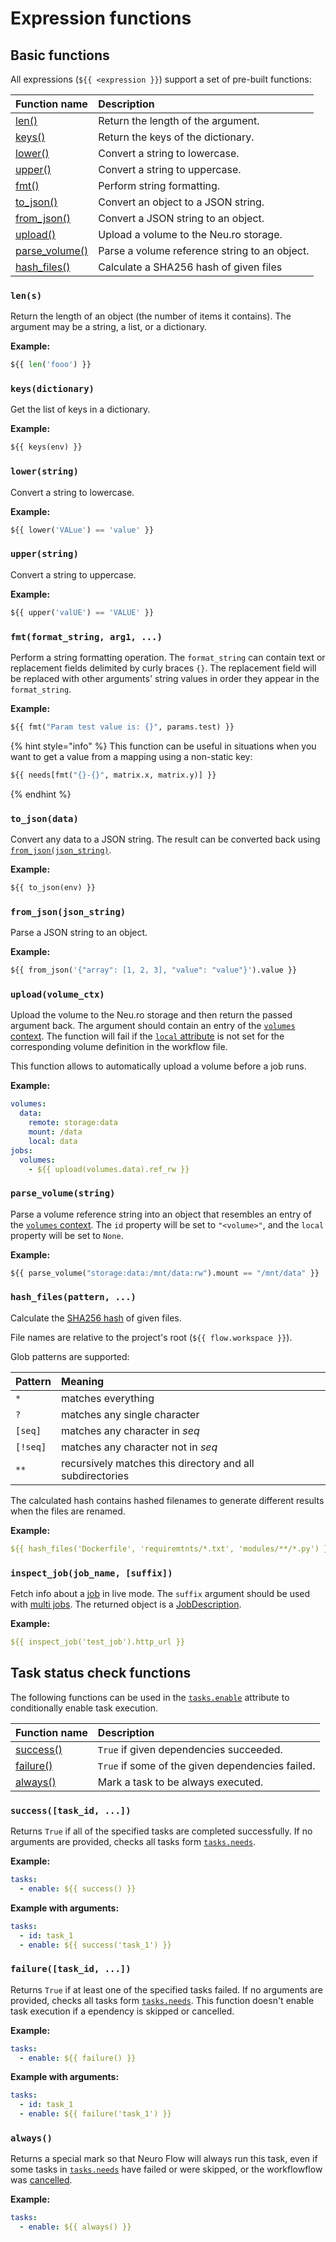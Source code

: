 # Expression functions

## Basic functions

All expressions \(`${{ <expression }}`\) support a set of pre-built functions:

| Function name | Description |
| :--- | :--- |
| [len\(\)](expression-functions.md#len-s) | Return the length of the argument. |
| [keys\(\)](expression-functions.md#keys-dictionary) | Return the keys of the dictionary. |
| [lower\(\)](expression-functions.md#lower-string) | Convert a string to lowercase. |
| [upper\(\)](expression-functions.md#upper-string) | Convert a string to uppercase. |
| [fmt\(\)](expression-functions.md#fmt-format_string-arg-1) | Perform string formatting. |
| [to\_json\(\)](expression-functions.md#to_json-data) | Convert an object to a JSON string. |
| [from\_json\(\)](expression-functions.md#from_json-json_string) | Convert a JSON string to an object. |
| [upload\(\)](expression-functions.md#upload-volume_ctx) | Upload a volume to the Neu.ro storage. |
| [parse\_volume\(\)](expression-functions.md#parse_volume-string) | Parse a volume reference string to an object. |
| [hash\_files\(\)](expression-functions.md#hash_files-pattern) | Calculate a SHA256 hash of given files |

### `len(s)`

Return the length of an object \(the number of items it contains\). The argument may be a string, a list, or a dictionary.

**Example:**

```python
${{ len('fooo') }}
```

### `keys(dictionary)`

Get the list of keys in a dictionary.

**Example:**

```python
${{ keys(env) }}
```

### `lower(string)`

Convert a string to lowercase.

**Example:**

```python
${{ lower('VALue') == 'value' }}
```

### `upper(string)`

Convert a string to uppercase.

**Example:**

```python
${{ upper('valUE') == 'VALUE' }}
```

### `fmt(format_string, arg1, ...)`

Perform a string formatting operation. The `format_string` can contain text or replacement fields delimited by curly braces `{}`. The replacement field will be replaced with other arguments' string values in order they appear in the `format_string`.

**Example:**

```python
${{ fmt("Param test value is: {}", params.test) }}
```

{% hint style="info" %}
This function can be useful in situations when you want to get a value from a mapping using a non-static key:

```python
${{ needs[fmt("{}-{}", matrix.x, matrix.y)] }}
```
{% endhint %}

### `to_json(data)`

Convert any data to a JSON string. The result can be converted back using [`from_json(json_string)`](expression-functions.md#from_json-json_string).

**Example:**

```python
${{ to_json(env) }}
```

### `from_json(json_string)`

Parse a JSON string to an object.

**Example:**

```python
${{ from_json('{"array": [1, 2, 3], "value": "value"}').value }}
```

### `upload(volume_ctx)`

Upload the volume to the Neu.ro storage and then return the passed argument back. The argument should contain an entry of the [`volumes` context](live-contexts.md#volumes-context). The function will fail if the [`local` attribute](live-workflow-syntax.md#volumes-less-than-volume-id-greater-than-local) is not set for the corresponding volume definition in the workflow file. 

This function allows to automatically upload a volume before a job runs.

**Example:**

```yaml
volumes:
  data:
    remote: storage:data
    mount: /data
    local: data
jobs:
  volumes:
    - ${{ upload(volumes.data).ref_rw }}
```

### `parse_volume(string)`

Parse a volume reference string into an object that resembles an entry of the [`volumes`  context](live-contexts.md#volumes-context). The `id` property will be set to `"<volume>"`, and the `local` property will be set to `None`.

**Example:**

```python
${{ parse_volume("storage:data:/mnt/data:rw").mount == "/mnt/data" }}
```

### `hash_files(pattern, ...)`

Calculate the [SHA256 hash](https://en.wikipedia.org/wiki/SHA-2) of given files.

File names are relative to the project's root \(`${{ flow.workspace }}`\).

Glob patterns are supported:

| Pattern | Meaning |
| :--- | :--- |
| `*` | matches everything |
| `?` | matches any single character |
| `[seq]` | matches any character in _seq_ |
| `[!seq]` | matches any character not in _seq_ |
| `**` | recursively matches this directory and all subdirectories |

The calculated hash contains hashed filenames to generate different results when the files are renamed.

**Example:**

```yaml
${{ hash_files('Dockerfile', 'requiremtnts/*.txt', 'modules/**/*.py') }}
```

### `inspect_job(job_name, [suffix])`

Fetch info about a [job](live-workflow-syntax.md#jobs-job-id-env) in live mode. The `suffix` argument should be used with [multi jobs](live-workflow-syntax.md#jobs-less-than-job-id-greater-than-multi). The returned object is a [JobDescription](https://neuro-sdk.readthedocs.io/en/latest/jobs_reference.html#jobdescription).

**Example:**

```yaml
${{ inspect_job('test_job').http_url }}
```

## Task status check functions

The following functions can be used in the [`tasks.enable`](batch-workflow-syntax.md#tasks-enable) attribute to conditionally enable task execution.

| Function name | Description |
| :--- | :--- |
| [success\(\)](expression-functions.md#success-task_id) | `True` if given dependencies succeeded. |
| [failure\(\)](expression-functions.md#failure-task_id) | `True` if some of the given dependencies failed. |
| [always\(\)](expression-functions.md#always) | Mark a task to be always executed. |

### `success([task_id, ...])`

Returns `True` if all of the specified tasks are completed successfully. If no arguments are provided, checks all tasks form [`tasks.needs`](batch-workflow-syntax.md#tasks-needs).

**Example:**

```yaml
tasks:
  - enable: ${{ success() }}
```

**Example with arguments:**

```yaml
tasks:
  - id: task_1
  - enable: ${{ success('task_1') }}
```

### `failure([task_id, ...])`

Returns `True` if at least one of the specified tasks failed. If no arguments are provided, checks all tasks form [`tasks.needs`](batch-workflow-syntax.md#tasks-needs). This function doesn't enable task execution if a ependency is skipped or cancelled.

**Example:**

```yaml
tasks:
  - enable: ${{ failure() }}
```

**Example with arguments:**

```yaml
tasks:
  - id: task_1
  - enable: ${{ failure('task_1') }}
```

### `always()`

Returns a special mark so that Neuro Flow will always run this task, even if some tasks in [`tasks.needs`](batch-workflow-syntax.md#tasks-needs) have failed or were skipped, or the workflowflow was [cancelled](cli.md#neuro-flow-cancel).

**Example:**

```yaml
tasks:
  - enable: ${{ always() }}
```

